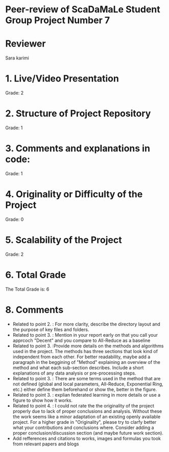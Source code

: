 # Peer-review of ScaDaMaLe Student Group Project Number 7

# Reviewer
Sara karimi 


# 1. Live/Video Presentation

Grade: 2


# 2. Structure of Project Repository

Grade: 1 


# 3. Comments and explanations in code:

Grade: 1


# 4. Originality or Difficulty of the Project

Grade: 0


# 5. Scalability of the Project

Grade: 2


# 6. Total Grade

The Total Grade is: 6



# 8. Comments

- Related to point 2. : For more clarity, describe the directory layout and the purpose of key files and folders.
- Related to point 3. : Mention in your report early on that you call your apprcoch "Decent" and  you compare to All-Reduce as a baseline
- Related to point 3. :Provide more details on the methods and algorithms used in the project. The methods has three sections that look kind of independent from each other. For better readability, maybe add a paragraph in the beggining of "Method" explaining an overview of the method and what each sub-section describes. Include a short explanations of any data analysis or pre-processing steps.
- Related to point 3. : There are some terms used in the method that are not defined (global and local parameters, All-Reduce, Exponential Ring, etc.)  either define them beforehand or show the, better in the figure.
- Related to point 3. : explian federated learning in more details or use a figure to show how it works.
- Related to point 4. : I could not rate the the originality of the project properly due to lack of proper conclusions and analysis. Without these the work seems like a minor adaptation of an existing openly available project.  For a higher grade in "Originality", please try to clarfy better what your contributions and conclusions where. Consider adding a proper conclusion/discussion section (and maybe future work section).
- Add refferences and citations to works, images and formulas you took from relevant papers and blogs




